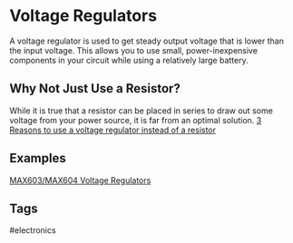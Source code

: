 # Voltage Regulators

A voltage regulator is used to get steady output voltage that is lower than the input voltage. This allows you to use small, power-inexpensive components in your circuit while using a relatively large battery.  

## Why Not Just Use a Resistor?
While it is true that a resistor can be placed in series to draw out some voltage from your power source, it is far from an optimal solution. [3 Reasons to use a voltage regulator instead of a resistor](../202306170037/README.md)  

## Examples
[MAX603/MAX604 Voltage Regulators](../202306170041/README.md)

## Tags
#electronics
